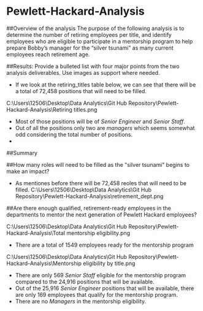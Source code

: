 # Pewlett-Hackard-Analysis

##Overview of the analysis
The purpose of the following analysis is to determine the number of retiring employees per title, and identify employees who are eligible to participate in a mentorship program to help prepare Bobby’s manager for the “silver tsunami” as many current employees reach retirement age.

##Results: Provide a bulleted list with four major points from the two analysis deliverables. Use images as support where needed.
- If we look at the retiring_titles table below, we can see that there will be a total of 72,458 positions that will need to be filled.

C:\Users\12506\Desktop\Data Analytics\Git Hub Repository\Pewlett-Hackard-Analysis\Retiring titles.png
- Most of those positions will be of *Senior Engineer* and *Senior Staff*.  
- Out of all the positions only two are *managers* which seems somewhat odd considering the total number of positions.
- 


##Summary

##How many roles will need to be filled as the "silver tsunami" begins to make an impact?
- As mentiones before there will be 72,458 reoles that will need to be filled.
C:\Users\12506\Desktop\Data Analytics\Git Hub Repository\Pewlett-Hackard-Analysis\retirement_dept.png

##Are there enough qualified, retirement-ready employees in the departments to mentor the next generation of Pewlett Hackard employees?

C:\Users\12506\Desktop\Data Analytics\Git Hub Repository\Pewlett-Hackard-Analysis\Total mentorship eligibility.png
- There are a total of 1549 employees ready for the mentorship program 


C:\Users\12506\Desktop\Data Analytics\Git Hub Repository\Pewlett-Hackard-Analysis\Mentorship eligibility by title.png
- There are only 569 *Senior Staff* eligible for the mentorship program compared to the 24,916 positions that will be available.
- Out of the 25,916 *Senior Engineer* positions that will be available, there are only 169 employees that qualify  for the mentorship program.
- There are no *Managers* in the mentorship eligibility.
